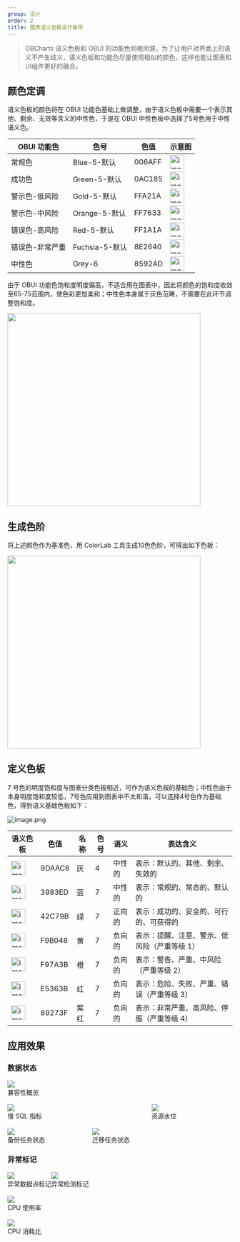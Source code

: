 ```yaml
---
group: 设计
order: 2
title: 图表语义色板设计推导
---
```


> OBCharts 语义色板和 OBUI 的功能色同根同源，为了让用户对界面上的语义不产生歧义，语义色板和功能色尽量使用相似的颜色，这样也能让图表和UI组件更好的融合。

## 颜色定调

语义色板的颜色将在 OBUI 功能色基础上做调整，由于语义色板中需要一个表示其他、剩余、无效等含义的中性色，于是在 OBUI 中性色板中选择了5号色用于中性语义色。

| OBUI 功能色 | 色号 | 色值 | 示意图 |
| --- | --- | --- | --- |
| 常规色 | Blue-5-默认 | 006AFF | ![image.png](https://mdn.alipayobjects.com/oceanbase_design/afts/img/J5BhTKQG1UQAAAAAAAAAAAAADv3-AQBr/original) |
| 成功色 | Green-5-默认 | 0AC185 | ![image.png](https://mdn.alipayobjects.com/oceanbase_design/afts/img/hDPUTqp5D0EAAAAAAAAAAAAADv3-AQBr/original) |
| 警示色-低风险 | Gold-5-默认 | FFA21A | ![image.png](https://mdn.alipayobjects.com/oceanbase_design/afts/img/na4cSKjgWmYAAAAAAAAAAAAADv3-AQBr/original) |
| 警示色-中风险 | Orange-5-默认 | FF7633 | ![image.png](https://mdn.alipayobjects.com/oceanbase_design/afts/img/him2SKtrep0AAAAAAAAAAAAADv3-AQBr/original) |
| 错误色-高风险 | Red-5-默认 | FF1A1A | ![image.png](https://mdn.alipayobjects.com/oceanbase_design/afts/img/I09YQYgyMpsAAAAAAAAAAAAADv3-AQBr/original) |
| 错误色-非常严重 | Fuchsia-5-默认 | 8E2640 | ![image.png](https://mdn.alipayobjects.com/oceanbase_design/afts/img/LPPBTpXKBVYAAAAAAAAAAAAADv3-AQBr/original) |
| 中性色 | Grey-6 | 8592AD | ![image.png](https://mdn.alipayobjects.com/oceanbase_design/afts/img/QFz0QpjHDQYAAAAAAAAAAAAADv3-AQBr/original) |

由于 OBUI 功能色饱和度明度偏高，不适合用在图表中，因此将颜色的饱和度收敛至65-75范围内，使色彩更加柔和；中性色本身属于灰色范畴，不需要在此环节调整饱和度。

<img src="https://mdn.alipayobjects.com/oceanbase_design/afts/img/HjITR6ncSUkAAAAAAAAAAAAADv3-AQBr/original" style="width: 432px" />

## 生成色阶

将上述颜色作为基准色，用 ColorLab 工具生成10色色阶，可得出如下色板：

<img src="https://mdn.alipayobjects.com/oceanbase_design/afts/img/GbdgQagxaNMAAAAAAAAAAAAADv3-AQBr/original" style="width: 432px" />

## 定义色板

7 号色的明度饱和度与图表分类色板相近，可作为语义色板的基础色；中性色由于本身明度饱和度较低，7号色应用到图表中不太和谐，可以选择4号色作为基础色，得到语义基础色板如下：

![image.png](https://mdn.alipayobjects.com/oceanbase_design/afts/img/nXm3TKjjjLgAAAAAAAAAAAAADv3-AQBr/original)

| 语义色板 | 色值 | 名称 | 色号 | 语义 | 表达含义 |
| --- | --- | --- | --- | --- | --- |
| ![image.png](https://mdn.alipayobjects.com/oceanbase_design/afts/img/A1UUTqdajt0AAAAAAAAAAAAADv3-AQBr/original) | 9DAAC6 | 灰 | 4 | 中性的 | 表示：默认的、其他、剩余、失效的 |
| ![image.png](https://mdn.alipayobjects.com/oceanbase_design/afts/img/JF3UQLMU4z4AAAAAAAAAAAAADv3-AQBr/original) | 3983ED | 蓝 | 7 | 中性的 | 表示：常规的、常态的、默认的 |
| ![image.png](https://mdn.alipayobjects.com/oceanbase_design/afts/img/LJwkRqOXqckAAAAAAAAAAAAADv3-AQBr/original) | 42C79B | 绿 | 7 | 正向的 | 表示：成功的、安全的、可行的、可获得的 |
| ![image.png](https://mdn.alipayobjects.com/oceanbase_design/afts/img/pspsSqsFZVwAAAAAAAAAAAAADv3-AQBr/original) | F9B048 | 黄 | 7 | 负向的 | 表示：提醒、注意、警示、低风险（严重等级 1） |
| ![image.png](https://mdn.alipayobjects.com/oceanbase_design/afts/img/MPigSIef6nEAAAAAAAAAAAAADv3-AQBr/original) | F97A3B | 橙 | 7 | 负向的 | 表示：警告、严重、中风险（严重等级 2） |
| ![image.png](https://mdn.alipayobjects.com/oceanbase_design/afts/img/xbRkS4Dl-XoAAAAAAAAAAAAADv3-AQBr/original) | E5363B | 红 | 7 | 负向的 | 表示：危险、失败、严重、错误（严重等级 3） |
| ![image.png](https://mdn.alipayobjects.com/oceanbase_design/afts/img/Q0JxTLe8LyIAAAAAAAAAAAAADv3-AQBr/original) | 89273F | 紫红 | 7 | 负向的 | 表示：非常严重、高风险、停服（严重等级 4） |

## 应用效果

### 数据状态

<div style="display: flex">
  <div>
    <img src="https://mdn.alipayobjects.com/oceanbase_design/afts/img/VTN5QIxxOBQAAAAAAAAAAAAADv3-AQBr/original" />
    <div class="image-description-center">兼容性概览</div>
  </div>
</div>
<br />
<div style="display: flex;">
  <div style="flex: 48">
    <img src="https://mdn.alipayobjects.com/oceanbase_design/afts/img/9VjQS451mokAAAAAAAAAAAAADv3-AQBr/original" />
    <div class="image-description-center">慢 SQL 指标</div>
  </div>
  <div style="flex: 27">
    <img src="https://mdn.alipayobjects.com/oceanbase_design/afts/img/UyA2RYne-mwAAAAAAAAAAAAADv3-AQBr/original" />
    <div class="image-description-center">资源水位</div>
  </div>
</div>
<br />
<div style="display: flex;">
  <div style="flex: 29">
    <img src="https://mdn.alipayobjects.com/oceanbase_design/afts/img/A0EURoKFHY0AAAAAAAAAAAAADv3-AQBr/original" />
    <div class="image-description-center">备份任务状态</div>
  </div>
  <div style="flex: 48">
    <img src="https://mdn.alipayobjects.com/oceanbase_design/afts/img/AvhzQYaFvGQAAAAAAAAAAAAADv3-AQBr/original" />
    <div class="image-description-center">迁移任务状态</div>
  </div>
</div>

### 异常标记

<div style="display: flex">
  <div>
    <img src="https://mdn.alipayobjects.com/oceanbase_design/afts/img/C58-RbypfJcAAAAAAAAAAAAADv3-AQBr/original" />
    <div class="image-description-center">异常数据点标记</div>
  </div>
  <div>
    <img src="https://mdn.alipayobjects.com/oceanbase_design/afts/img/MtSZTY-YrLcAAAAAAAAAAAAADv3-AQBr/original" />
    <div class="image-description-center">异常检测标记</div>
  </div>
</div>
<br />
<div>
  <img src="https://mdn.alipayobjects.com/oceanbase_design/afts/img/KrdvS7IctOoAAAAAAAAAAAAADv3-AQBr/original" />
  <div class="image-description-center">CPU 使用率</div>
</div>
<br />
<div style="width: 50%">
  <img src="https://mdn.alipayobjects.com/oceanbase_design/afts/img/wfgeSJlUTqMAAAAAAAAAAAAADv3-AQBr/original" />
  <div class="image-description-center">CPU 消耗比</div>
</div>

<style>
table tr td img {
  max-width: 100%;
  height: 32px;
}
</style>
